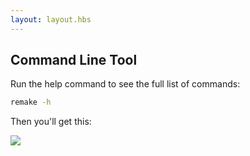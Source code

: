 ```yaml
---
layout: layout.hbs
---
```


## Command Line Tool

Run the help command to see the full list of commands:

```bash
remake -h
```

Then you'll get this:

<img src="/static/cmd-line.png">